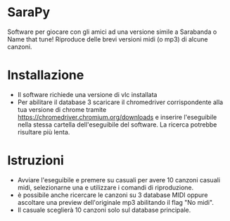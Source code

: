 # SaraPy
Software per giocare con gli amici ad una versione simile a Sarabanda o Name that tune!
Riproduce delle brevi versioni midi (o mp3) di alcune canzoni.

# Installazione
- Il software richiede una versione di vlc installata
- Per abilitare il database 3 scaricare il chromedriver corrispondente alla tua versione di chrome tramite https://chromedriver.chromium.org/downloads e inserire l'eseguibile nella stessa cartella dell'eseguibile del software. La ricerca potrebbe risultare più lenta. 

# Istruzioni
- Avviare l'eseguibile e premere su casuali per avere 10 canzoni casuali midi, selezionarne una e utilizzare i comandi di riproduzione.
- è possibile anche ricercare le canzoni su 3 database MIDI oppure ascoltare una preview dell'originale mp3 abilitando il flag "No midi".
- Il casuale sceglierà 10 canzoni solo sul database principale.
